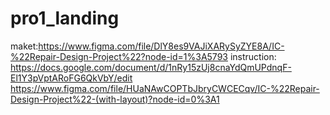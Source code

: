 # pro1_landing
maket:https://www.figma.com/file/DlY8es9VAJiXARySyZYE8A/IC-%22Repair-Design-Project%22?node-id=1%3A5793
instruction: https://docs.google.com/document/d/1nRy15zUj8cnaYdQmUPdnqF-El1Y3pVptARoFG6QkVbY/edit
https://www.figma.com/file/HUaNAwCOPTbJbryCWCECqv/IC-%22Repair-Design-Project%22-(with-layout)?node-id=0%3A1
